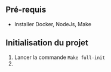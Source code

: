## Pré-requis
- Installer Docker, NodeJs, Make

## Initialisation du projet
1. Lancer la commande `Make full-init`
2. 